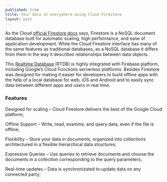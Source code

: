 ```yaml
---
published: true
title: Your data in everywhere using Cloud Firestore
layout: post
---
```


As the Cloud [official Firestore docs] says, Firestore is a NoSQL document database built for automatic scaling, high performance, and ease of application development. While the Cloud Firestore interface has many of the same features as traditional databases, as a NoSQL database it differs from them in the way it describes relationships between data objects.

This [Realtime Database] (RTDB) is highly integrated with Firebase platform, including Google’s Cloud Functions serverless platforms. Besides Firestore was designed for making it easier for developers to build offline apps with the help of a local database for web, iOS and Android and to easily sync data between different apps and users in real time.


### Features

Designed for scaling – Cloud Firestore delivers the best of the Google Cloud platform;

Offline Support  –  Write, read, examine, and query data, even if the file is offline;

Flexibility  – Store your data in documents, organized into collections architectured in a flexible hierarchical data structures;

Expressive Queries – Use queries to retrieve documents and choose the documents in a collection corresponding to the query parameters;

Real-time updates –  Data is synchronizated to update data on any connected party;

[official Firestore docs]: https://cloud.google.com/firestore/docs/
[Realtime Database]: https://firebase.google.com/docs/database/